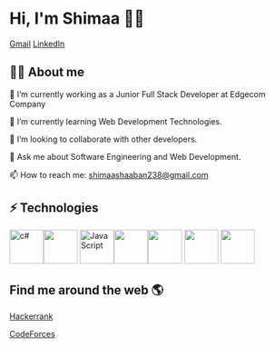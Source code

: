 #  Hi, I'm Shimaa 👩‍💻
[Gmail](shimaashaaban238@gmail.com) [LinkedIn](www.linkedin.com/in/shimaa-shaaban-83a56718b)

## 👩‍💻 About me
🔭 I’m currently working as a Junior Full Stack Developer at Edgecom Company

 🌱 I’m currently learning Web Development Technologies.

👯 I’m looking to collaborate with other developers. 

💬 Ask me about Software Engineering and Web Development. 

📫 How to reach me: shimaashaaban238@gmail.com 

##  ⚡ Technologies
<img src="https://cdn.worldvectorlogo.com/logos/c--4.svg" width=60 height=60 alt="c#"/><img src="https://cdn.worldvectorlogo.com/logos/c.svg" width=60 height=60 /> 
<img src="https://cdn.worldvectorlogo.com/logos/logo-javascript.svg" width=60 height=60 alt="JavaScript"/><img src="https://cdn.worldvectorlogo.com/logos/html-1.svg" width=60 height=60 /><img src="https://cdn.worldvectorlogo.com/logos/css-3.svg" width=60 height=60/> <img src="https://cdn.worldvectorlogo.com/logos/dot-net-core-7.svg" width=60 height=60 /> <img src="https://cdn.worldvectorlogo.com/logos/jquery-colored-.svg" width=60 height=60/>



  

 
## Find me around the web 🌎

 [Hackerrank](https://www.hackerrank.com/profile/shimaashaaban238)
 
[CodeForces](https://codeforces.com/profile/shimaa31)
